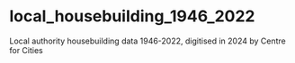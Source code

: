 # local_housebuilding_1946_2022
Local authority housebuilding data 1946-2022, digitised in 2024 by Centre for Cities 
